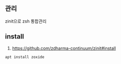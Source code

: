 ## 관리

zinit으로 zsh 통합관리

## install

1. https://github.com/zdharma-continuum/zinit#install

```sh
apt install zoxide
```

